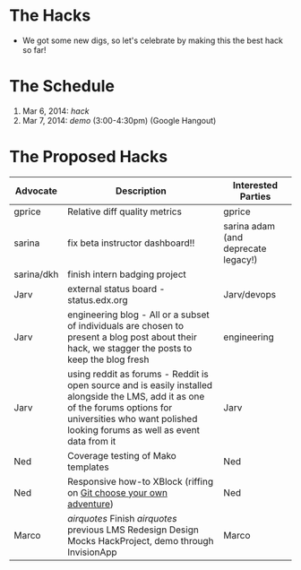 # The Hacks

* We got some new digs, so let's celebrate by making this the best hack so far!

# The Schedule
1. Mar 6, 2014: *hack*
2. Mar 7, 2014: *demo* (3:00-4:30pm) (Google Hangout)

# The Proposed Hacks

| Advocate | Description | Interested Parties |
|----------|-------------|--------------------|
| gprice | Relative diff quality metrics | gprice |
| sarina | fix beta instructor dashboard!! | sarina adam (and deprecate legacy!) |
| sarina/dkh | finish intern badging project | |
| Jarv | external status board - status.edx.org |   Jarv/devops |
| Jarv | engineering blog - All or a subset of individuals are chosen to present a blog post about their hack, we stagger the posts to keep the blog fresh |  engineering |
| Jarv | using reddit as forums - Reddit is open source and is easily installed alongside the LMS, add it as one of the forums options for universities who want polished looking forums as well as event data from it | Jarv |
| Ned | Coverage testing of Mako templates | Ned |
| Ned | Responsive how-to XBlock (riffing on [Git choose your own adventure](http://nedbatchelder.com/blog/201401/git_choose_your_own_adventure.html)) | Ned |
| Marco | *airquotes* Finish *airquotes* previous LMS Redesign Design Mocks HackProject, demo through InvisionApp | Marco |